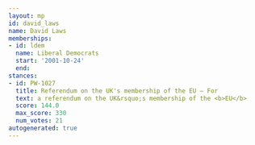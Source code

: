 ```yaml
---
layout: mp
id: david_laws
name: David Laws
memberships:
- id: ldem
  name: Liberal Democrats
  start: '2001-10-24'
  end: 
stances:
- id: PW-1027
  title: Referendum on the UK's membership of the EU — For
  text: a referendum on the UK&rsquo;s membership of the <b>EU</b>
  score: 144.0
  max_score: 330
  num_votes: 21
autogenerated: true
---
```

